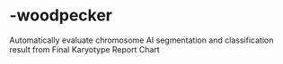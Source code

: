 # -woodpecker
Automatically evaluate chromosome AI segmentation and classification result from Final Karyotype Report Chart

